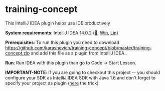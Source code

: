 # training-concept
This IntelliJ IDEA plugin helps use IDE productively

**System requirements**: IntelliJ IDEA 14.0.2 ([](https://download.jetbrains.com/idea/ideaIU-14.0.2.dmg), [Win](https://download.jetbrains.com/idea/ideaIU-14.0.2.exe), [Lin](https://download.jetbrains.com/idea/ideaIU-14.0.2.tar.gz)) 

**Prerequisites**: To run this plugin you need to download https://github.com/karashevich/training-concept/blob/master/training-concept.zip and add this file as a plugin from IntelliJ IDEA..

**Run**: Run IDEA with this plugin than go to Code → Start Lesson. 

**IMPORTANT-NOTE**: If you are going to checkout this project -- you should configure your SDK as IntelliJ IDEA SDK with Java 1.6 and don't forget to specify your project as plugin ([here](http://stackoverflow.com/questions/18278440/how-to-import-and-run-existing-plugins-from-intellij-community-edition-repo) the trick)
